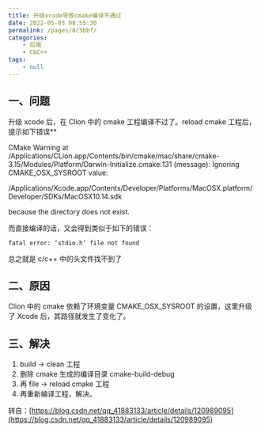```yaml
---
title: 升级xcode导致cmake编译不通过
date: 2022-05-03 08:55:30
permalink: /pages/8c5bbf/
categories:
    - 后端
    - C&C++
tags:
    - null
---
```


## 一、问题

升级 xcode 后，在 Clion 中的 cmake 工程编译不过了。reload cmake 工程后，提示如下错误\*\*

CMake Warning at /Applications/CLion.app/Contents/bin/cmake/mac/share/cmake-3.15/Modules/Platform/Darwin-Initialize.cmake:131 (message):
Ignoring CMAKE_OSX_SYSROOT value:

/Applications/Xcode.app/Contents/Developer/Platforms/MacOSX.platform/Developer/SDKs/MacOSX10.14.sdk

because the directory does not exist.

而直接编译的话，又会得到类似于如下的错误：

`fatal error: ‘stdio.h’ file not found`

总之就是 c/c++ 中的头文件找不到了

## 二、原因

Clion 中的 cmake 依赖了环境变量 CMAKE_OSX_SYSROOT 的设置，这里升级了 Xcode 后，其路径就发生了变化了。

## 三、解决

1.  build -> clean 工程
2.  删除 cmake 生成的编译目录 cmake-build-debug
3.  再 file -> reload cmake 工程
4.  再重新编译工程，解决。

转自：[https://blog.csdn.net/qq_41883133/article/details/120989095](https://blog.csdn.net/qq_41883133/article/details/120989095)
